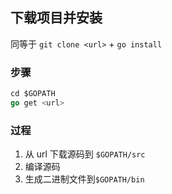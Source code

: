 ##  下载项目并安装
同等于 `git clone <url>` + `go install` 

###   步骤
```go
cd $GOPATH
go get <url>
```

###   过程
1. 从 url 下载源码到 `$GOPATH/src` 
2. 编译源码
3. 生成二进制文件到`$GOPATH/bin`
